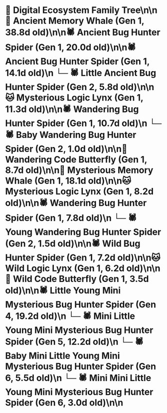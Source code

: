 # 🌳 Digital Ecosystem Family Tree\n\n🐋 Ancient Memory Whale (Gen 1, 38.8d old)\n\n🕷️ Ancient Bug Hunter Spider (Gen 1, 20.0d old)\n\n🕷️ Ancient Bug Hunter Spider (Gen 1, 14.1d old)\n  └─ 🕷️ Little Ancient Bug Hunter Spider (Gen 2, 5.8d old)\n\n🐱 Mysterious Logic Lynx (Gen 1, 11.3d old)\n\n🕷️ Wandering Bug Hunter Spider (Gen 1, 10.7d old)\n  └─ 🕷️ Baby Wandering Bug Hunter Spider (Gen 2, 1.0d old)\n\n🦋 Wandering Code Butterfly (Gen 1, 8.7d old)\n\n🐋 Mysterious Memory Whale (Gen 1, 18.1d old)\n\n🐱 Mysterious Logic Lynx (Gen 1, 8.2d old)\n\n🕷️ Wandering Bug Hunter Spider (Gen 1, 7.8d old)\n  └─ 🕷️ Young Wandering Bug Hunter Spider (Gen 2, 1.5d old)\n\n🕷️ Wild Bug Hunter Spider (Gen 1, 7.2d old)\n\n🐱 Wild Logic Lynx (Gen 1, 6.2d old)\n\n🦋 Wild Code Butterfly (Gen 1, 3.5d old)\n\n🕷️ Little Young Mini Mysterious Bug Hunter Spider (Gen 4, 19.2d old)\n  └─ 🕷️ Mini Little Young Mini Mysterious Bug Hunter Spider (Gen 5, 12.2d old)\n    └─ 🕷️ Baby Mini Little Young Mini Mysterious Bug Hunter Spider (Gen 6, 5.5d old)\n    └─ 🕷️ Mini Mini Little Young Mini Mysterious Bug Hunter Spider (Gen 6, 3.0d old)\n\n